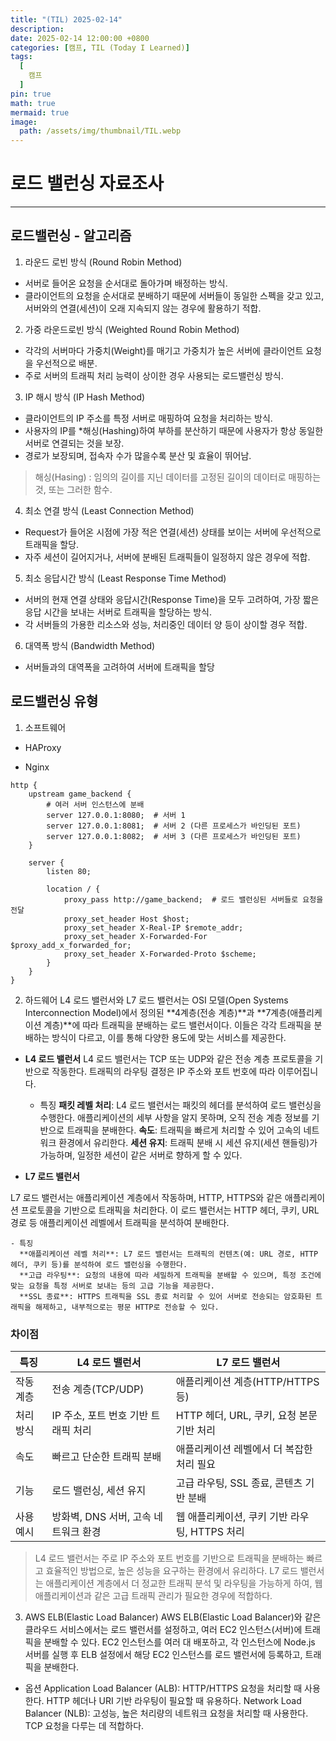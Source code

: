 ```yaml
---
title: "(TIL) 2025-02-14"
description: 
date: 2025-02-14 12:00:00 +0800
categories: [캠프, TIL (Today I Learned)]
tags:
  [
    캠프
  ]
pin: true
math: true
mermaid: true
image:
  path: /assets/img/thumbnail/TIL.webp
---
```


# 로드 밸런싱 자료조사

--- 

## 로드밸런싱 - 알고리즘

1. 라운드 로빈 방식 (Round Robin Method)
  - 서버로 들어온 요청을 순서대로 돌아가며 배정하는 방식. 
  - 클라이언트의 요청을 순서대로 분배하기 때문에 서버들이 동일한 스펙을 갖고 있고, 서버와의 연결(세션)이 오래 지속되지 않는 경우에 활용하기 적합.

2. 가중 라운드로빈 방식 (Weighted Round Robin Method)
  - 각각의 서버마다 가중치(Weight)를 매기고 가중치가 높은 서버에 클라이언트 요청을 우선적으로 배분.
  - 주로 서버의 트래픽 처리 능력이 상이한 경우 사용되는 로드밸런싱 방식.

3. IP 해시 방식 (IP Hash Method)
  - 클라이언트의 IP 주소를 특정 서버로 매핑하여 요청을 처리하는 방식.
  - 사용자의 IP를 *해싱(Hashing)하여 부하를 분산하기 때문에 사용자가 항상 동일한 서버로 연결되는 것을 보장.
  - 경로가 보장되며, 접속자 수가 많을수록 분산 및 효율이 뛰어남.

  > 해싱(Hasing) : 임의의 길이를 지닌 데이터를 고정된 길이의 데이터로 매핑하는 것, 또는 그러한 함수.

4. 최소 연결 방식 (Least Connection Method)
  - Request가 들어온 시점에 가장 적은 연결(세션) 상태를 보이는 서버에 우선적으로 트래픽을 할당.
  - 자주 세션이 길어지거나, 서버에 분배된 트래픽들이 일정하지 않은 경우에 적합.

5. 최소 응답시간 방식 (Least Response Time Method)
  - 서버의 현재 연결 상태와 응답시간(Response Time)을 모두 고려하여, 가장 짧은 응답 시간을 보내는 서버로 트래픽을 할당하는 방식.
  - 각 서버들의 가용한 리소스와 성능, 처리중인 데이터 양 등이 상이할 경우 적합.

6. 대역폭 방식 (Bandwidth Method)
  - 서버들과의 대역폭을 고려하여 서버에 트래픽을 할당

## 로드밸런싱 유형

1. 소프트웨어 

  - HAProxy

  - Nginx

  ```nginx
  http {
      upstream game_backend {
          # 여러 서버 인스턴스에 분배
          server 127.0.0.1:8080;  # 서버 1
          server 127.0.0.1:8081;  # 서버 2 (다른 프로세스가 바인딩된 포트)
          server 127.0.0.1:8082;  # 서버 3 (다른 프로세스가 바인딩된 포트)
      }

      server {
          listen 80;

          location / {
              proxy_pass http://game_backend;  # 로드 밸런싱된 서버들로 요청을 전달
              proxy_set_header Host $host;
              proxy_set_header X-Real-IP $remote_addr;
              proxy_set_header X-Forwarded-For $proxy_add_x_forwarded_for;
              proxy_set_header X-Forwarded-Proto $scheme;
          }
      }
  }
  ```
2. 하드웨어 
  L4 로드 밸런서와 L7 로드 밸런서는 OSI 모델(Open Systems Interconnection Model)에서 정의된 **4계층(전송 계층)**과 **7계층(애플리케이션 계층)**에 따라 트래픽을 분배하는 로드 밸런서이다. 이들은 각각 트래픽을 분배하는 방식이 다르고, 이를 통해 다양한 용도에 맞는 서비스를 제공한다.

  - **L4 로드 밸런서**
  L4 로드 밸런서는 TCP 또는 UDP와 같은 전송 계층 프로토콜을 기반으로 작동한다. 트래픽의 라우팅 결정은 IP 주소와 포트 번호에 따라 이루어집니다.

    - 특징
      **패킷 레벨 처리**: L4 로드 밸런서는 패킷의 헤더를 분석하여 로드 밸런싱을 수행한다. 애플리케이션의 세부 사항을 알지 못하며, 오직 전송 계층 정보를 기반으로 트래픽을 분배한다.
      **속도**: 트래픽을 빠르게 처리할 수 있어 고속의 네트워크 환경에서 유리한다.
      **세션 유지**: 트래픽 분배 시 세션 유지(세션 핸들링)가 가능하며, 일정한 세션이 같은 서버로 향하게 할 수 있다.
  
  - **L7 로드 밸런서**

  L7 로드 밸런서는 애플리케이션 계층에서 작동하며, HTTP, HTTPS와 같은 애플리케이션 프로토콜을 기반으로 트래픽을 처리한다. 이 로드 밸런서는 HTTP 헤더, 쿠키, URL 경로 등 애플리케이션 레벨에서 트래픽을 분석하여 분배한다.

    - 특징
      **애플리케이션 레벨 처리**: L7 로드 밸런서는 트래픽의 컨텐츠(예: URL 경로, HTTP 헤더, 쿠키 등)를 분석하여 로드 밸런싱을 수행한다.
      **고급 라우팅**: 요청의 내용에 따라 세밀하게 트래픽을 분배할 수 있으며, 특정 조건에 맞는 요청을 특정 서버로 보내는 등의 고급 기능을 제공한다.
      **SSL 종료**: HTTPS 트래픽을 SSL 종료 처리할 수 있어 서버로 전송되는 암호화된 트래픽을 해제하고, 내부적으로는 평문 HTTP로 전송할 수 있다.

  ### 차이점 

  | 특징	| L4 로드 밸런서 |	L7 로드 밸런서 |
  | --- | --- | --- | 
  | 작동 계층 |	전송 계층(TCP/UDP) | 애플리케이션 계층(HTTP/HTTPS 등) |
  | 처리 방식	| IP 주소, 포트 번호 기반 트래픽 처리	 | HTTP 헤더, URL, 쿠키, 요청 본문 기반 처리 |
  | 속도	| 빠르고 단순한 트래픽 분배	| 애플리케이션 레벨에서 더 복잡한 처리 필요 |
  | 기능	|로드 밸런싱, 세션 유지 | 고급 라우팅, SSL 종료, 콘텐츠 기반 분배 |
  |사용 예시	|방화벽, DNS 서버, 고속 네트워크 환경 | 웹 애플리케이션, 쿠키 기반 라우팅, HTTPS 처리 |

  > L4 로드 밸런서는 주로 IP 주소와 포트 번호를 기반으로 트래픽을 분배하는 빠르고 효율적인 방법으로, 높은 성능을 요구하는 환경에서 유리하다.
  L7 로드 밸런서는 애플리케이션 계층에서 더 정교한 트래픽 분석 및 라우팅을 가능하게 하여, 웹 애플리케이션과 같은 고급 트래픽 관리가 필요한 경우에 적합하다.

3. AWS ELB(Elastic Load Balancer)
  AWS ELB(Elastic Load Balancer)와 같은 클라우드 서비스에서는 로드 밸런서를 설정하고, 여러 EC2 인스턴스(서버)에 트래픽을 분배할 수 있다. EC2 인스턴스를 여러 대 배포하고, 각 인스턴스에 Node.js 서버를 실행 후 ELB 설정에서 해당 EC2 인스턴스를 로드 밸런서에 등록하고, 트래픽을 분배한다.

  - 옵션
    Application Load Balancer (ALB): HTTP/HTTPS 요청을 처리할 때 사용한다. HTTP 헤더나 URI 기반 라우팅이 필요할 때 유용하다.
    Network Load Balancer (NLB): 고성능, 높은 처리량의 네트워크 요청을 처리할 때 사용한다. TCP 요청을 다루는 데 적합하다.